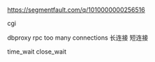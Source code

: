 # 
https://segmentfault.com/q/1010000000256516

cgi

dbproxy
rpc
too many connections
长连接 短连接

time_wait
close_wait